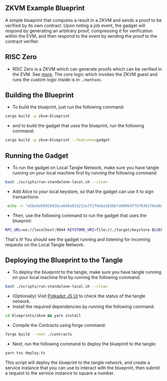 ## ZKVM Example Blueprint

A simple blueprint that computes a result in a ZKVM and sends a proof to be verified by its own contract. Upon noting a job event, the gadget will respond by generating an arbitrary proof, compressing it for verification within the EVM, and then respond to the event by sending the proof to the contract verifier.

## RISC Zero

- RISC Zero is a ZKVM which can generate proofs which can be verified in the EVM. See [more](https://github.com/risc0/risc0). The core logic which invokes the ZKVM guest and runs the custom logic inside is in `./methods`.

## Building the Blueprint

- To build the blueprint, just run the following command:

```bash
cargo build -p zkvm-blueprint
```

- and to build the gadget that uses the blueprint, run the following command:

```bash
cargo build -p zkvm-blueprint --features=gadget
```

## Running the Gadget

- To run the gadget on Local Tangle Network, make sure you have tangle running on your local machine first by running the following command:

```bash
bash ./scripts/run-standalone-local.sh --clean
```

- Add Alice to your local keystore, so that the gadget can use it to sign transactions:

```bash
 echo -n "e5be9a5092b81bca64be81d212e7f2f9eba183bb7a90954f7b76361f6edb5c0a" > target/keystore/0000d43593c715fdd31c61141abd04a99fd6822c8558854ccde39a5684e7a56da27d
```

- Then, use the following command to run the gadget that uses the blueprint:

```bash
RPC_URL=ws://localhost:9944 KEYSTORE_URI=file://./target/keystore BLUEPRINT_ID=0 SERVICE_ID=0 RUST_LOG=zkvm_gadget,gadget_sdk=trace,error cargo r -p zkvm-blueprint --features=gadget
```

That's it! You should see the gadget running and listening for incoming requests on the Local Tangle Network.

## Deploying the Blueprint to the Tangle

- To deploy the blueprint to the tangle, make sure you have tangle running on your local machine first by running the following command:

```bash
bash ./scripts/run-standalone-local.sh --clean
```

- (Optionally) Visit [Polkadot JS UI](https://polkadot.js.org/apps/?rpc=ws://127.0.0.1:9944#/explorer) to check the status of the tangle network.
- Install the required dependencies by running the following command:

```bash
cd blueprints/zkvm && yarn install
```

- Compile the Contracts using forge command:

```bash
forge build --root ./contracts
```

- Next, run the following command to deploy the blueprint to the tangle:

```bash
yarn tsx deploy.ts
```

This script will deploy the blueprint to the tangle network, and create a service instance that you can use to interact with the blueprint, then submit a request to the service instance to square a number.
